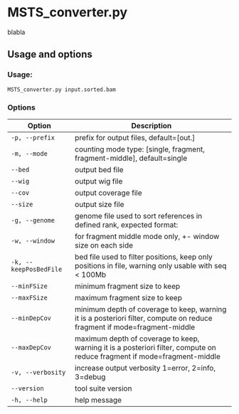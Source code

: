 # MSTS_converter.py

blabla

## Usage and options

### Usage:

`MSTS_converter.py input.sorted.bam`

### Options

| Option | Description |
| ------ | ----------- |
| `-p, --prefix` | prefix for output files, default=[out.] |
| `-m, --mode` | counting mode type: [single, fragment, fragment-middle], default=single |
| `--bed` | output bed file |
| `--wig` | output wig file |
| `--cov` | output coverage file |
| `--size` | output size file |
| `-g, --genome` | genome file used to sort references in defined rank, expected format: <refname><TAB><size> |
| `-w, --window` | for fragment middle mode only, +- window size on each side |
| `-k, --keepPosBedFile` | bed file used to filter positions, keep only positions in file, warning only usable with seq < 100Mb  |
| `--minFSize` | minimum fragment size to keep |
| `--maxFSize` | maximum fragment size to keep |
| `--minDepCov` | minimum depth of coverage to keep, warning it is a posteriori filter, compute on reduce fragment if mode=fragment-middle |
| `--maxDepCov` | maximum depth of coverage to keep, warning it is a posteriori filter, compute on reduce fragment if mode=fragment-middle |
| `-v, --verbosity` | increase output verbosity 1=error, 2=info, 3=debug |
| `--version` | tool suite version |
| `-h, --help` | help message |
